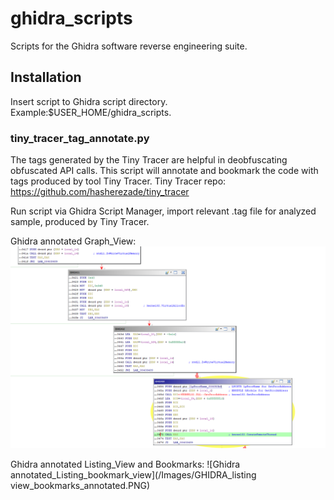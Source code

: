 # ghidra_scripts
Scripts for the Ghidra software reverse engineering suite.

## Installation
Insert script to Ghidra script directory. Example:$USER_HOME/ghidra_scripts.

### tiny_tracer_tag_annotate.py
The tags generated by the Tiny Tracer are helpful in deobfuscating obfuscated API calls. This script will annotate and bookmark the code with tags produced by tool Tiny Tracer.
Tiny Tracer repo: https://github.com/hasherezade/tiny_tracer

Run script via Ghidra Script Manager, import relevant .tag file for analyzed sample, produced by Tiny Tracer.

Ghidra annotated Graph_View:
![Ghidra annotated Graph view](/Images/GHIDRA_GRAPHVIEW_annotated.PNG)


Ghidra annotated Listing_View and Bookmarks:
![Ghidra annotated_Listing_bookmark_view](/Images/GHIDRA_listing view_bookmarks_annotated.PNG)
